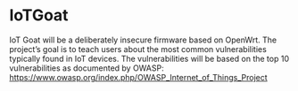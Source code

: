 # IoTGoat
 IoT Goat will be a deliberately insecure firmware based on OpenWrt. The project’s goal is to teach users about the most common vulnerabilities typically found in IoT devices. The vulnerabilities will be based on the top 10 vulnerabilities as documented by OWASP: https://www.owasp.org/index.php/OWASP_Internet_of_Things_Project
